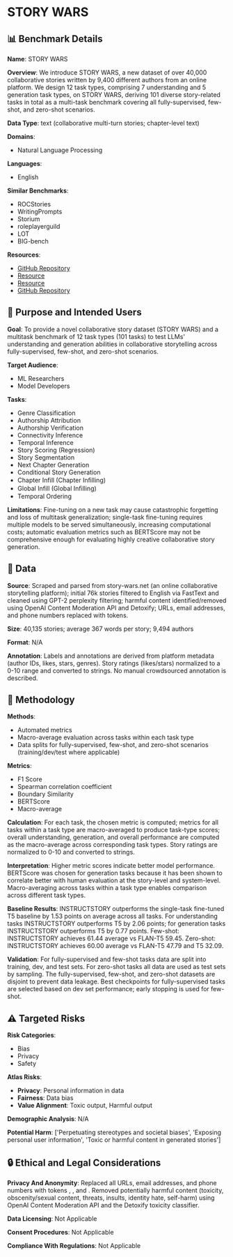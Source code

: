 # STORY WARS

## 📊 Benchmark Details

**Name**: STORY WARS

**Overview**: We introduce STORY WARS, a new dataset of over 40,000 collaborative stories written by 9,400 different authors from an online platform. We design 12 task types, comprising 7 understanding and 5 generation task types, on STORY WARS, deriving 101 diverse story-related tasks in total as a multi-task benchmark covering all fully-supervised, few-shot, and zero-shot scenarios.

**Data Type**: text (collaborative multi-turn stories; chapter-level text)

**Domains**:
- Natural Language Processing

**Languages**:
- English

**Similar Benchmarks**:
- ROCStories
- WritingPrompts
- Storium
- roleplayerguild
- LOT
- BIG-bench

**Resources**:
- [GitHub Repository](https://github.com/ylndu/storywars)
- [Resource](https://archive.md/sAOOq)
- [Resource](https://beta.openai.com/docs/api-reference/moderations)
- [GitHub Repository](https://github.com/unitaryai/detoxify)

## 🎯 Purpose and Intended Users

**Goal**: To provide a novel collaborative story dataset (STORY WARS) and a multitask benchmark of 12 task types (101 tasks) to test LLMs' understanding and generation abilities in collaborative storytelling across fully-supervised, few-shot, and zero-shot scenarios.

**Target Audience**:
- ML Researchers
- Model Developers

**Tasks**:
- Genre Classification
- Authorship Attribution
- Authorship Verification
- Connectivity Inference
- Temporal Inference
- Story Scoring (Regression)
- Story Segmentation
- Next Chapter Generation
- Conditional Story Generation
- Chapter Infill (Chapter Inﬁlling)
- Global Infill (Global Inﬁlling)
- Temporal Ordering

**Limitations**: Fine-tuning on a new task may cause catastrophic forgetting and loss of multitask generalization; single-task fine-tuning requires multiple models to be served simultaneously, increasing computational costs; automatic evaluation metrics such as BERTScore may not be comprehensive enough for evaluating highly creative collaborative story generation.

## 💾 Data

**Source**: Scraped and parsed from story-wars.net (an online collaborative storytelling platform); initial 76k stories filtered to English via FastText and cleaned using GPT-2 perplexity filtering; harmful content identified/removed using OpenAI Content Moderation API and Detoxify; URLs, email addresses, and phone numbers replaced with tokens.

**Size**: 40,135 stories; average 367 words per story; 9,494 authors

**Format**: N/A

**Annotation**: Labels and annotations are derived from platform metadata (author IDs, likes, stars, genres). Story ratings (likes/stars) normalized to a 0-10 range and converted to strings. No manual crowdsourced annotation is described.

## 🔬 Methodology

**Methods**:
- Automated metrics
- Macro-average evaluation across tasks within each task type
- Data splits for fully-supervised, few-shot, and zero-shot scenarios (training/dev/test where applicable)

**Metrics**:
- F1 Score
- Spearman correlation coefficient
- Boundary Similarity
- BERTScore
- Macro-average

**Calculation**: For each task, the chosen metric is computed; metrics for all tasks within a task type are macro-averaged to produce task-type scores; overall understanding, generation, and overall performance are computed as the macro-average across corresponding task types. Story ratings are normalized to 0-10 and converted to strings.

**Interpretation**: Higher metric scores indicate better model performance. BERTScore was chosen for generation tasks because it has been shown to correlate better with human evaluation at the story-level and system-level. Macro-averaging across tasks within a task type enables comparison across different task types.

**Baseline Results**: INSTRUCTSTORY outperforms the single-task fine-tuned T5 baseline by 1.53 points on average across all tasks. For understanding tasks INSTRUCTSTORY outperforms T5 by 2.06 points; for generation tasks INSTRUCTSTORY outperforms T5 by 0.77 points. Few-shot: INSTRUCTSTORY achieves 61.44 average vs FLAN-T5 59.45. Zero-shot: INSTRUCTSTORY achieves 60.00 average vs FLAN-T5 47.79 and T5 32.09.

**Validation**: For fully-supervised and few-shot tasks data are split into training, dev, and test sets. For zero-shot tasks all data are used as test sets by sampling. The fully-supervised, few-shot, and zero-shot datasets are disjoint to prevent data leakage. Best checkpoints for fully-supervised tasks are selected based on dev set performance; early stopping is used for few-shot.

## ⚠️ Targeted Risks

**Risk Categories**:
- Bias
- Privacy
- Safety

**Atlas Risks**:
- **Privacy**: Personal information in data
- **Fairness**: Data bias
- **Value Alignment**: Toxic output, Harmful output

**Demographic Analysis**: N/A

**Potential Harm**: ['Perpetuating stereotypes and societal biases', 'Exposing personal user information', 'Toxic or harmful content in generated stories']

## 🔒 Ethical and Legal Considerations

**Privacy And Anonymity**: Replaced all URLs, email addresses, and phone numbers with tokens <URL>, <EMAIL>, and <PHONE>. Removed potentially harmful content (toxicity, obscenity/sexual content, threats, insults, identity hate, self-harm) using OpenAI Content Moderation API and the Detoxify toxicity classifier.

**Data Licensing**: Not Applicable

**Consent Procedures**: Not Applicable

**Compliance With Regulations**: Not Applicable
